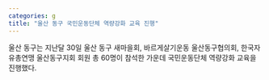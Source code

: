 ```yaml
---
categories: g
title: "울산 동구 국민운동단체 역량강화 교육 진행"
---
```

울산 동구는 지난달 30일 울산 동구 새마을회, 바르게살기운동 울산동구협의회, 한국자유총연맹 울산동구지회 회원 총 60명이 참석한 가운데 국민운동단체 역량강화 교육을 진행했다.